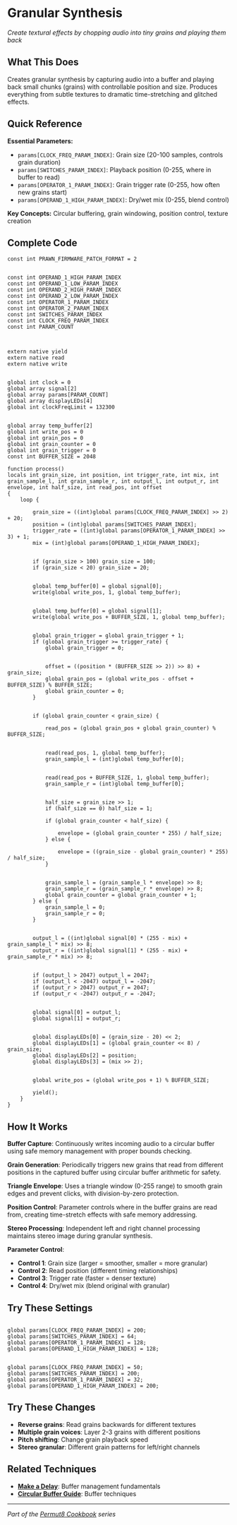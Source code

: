 # Granular Synthesis

*Create textural effects by chopping audio into tiny grains and playing them back*

## What This Does

Creates granular synthesis by capturing audio into a buffer and playing back small chunks (grains) with controllable position and size. Produces everything from subtle textures to dramatic time-stretching and glitched effects.

## Quick Reference

**Essential Parameters:**
- `params[CLOCK_FREQ_PARAM_INDEX]`: Grain size (20-100 samples, controls grain duration)
- `params[SWITCHES_PARAM_INDEX]`: Playback position (0-255, where in buffer to read)
- `params[OPERATOR_1_PARAM_INDEX]`: Grain trigger rate (0-255, how often new grains start)
- `params[OPERAND_1_HIGH_PARAM_INDEX]`: Dry/wet mix (0-255, blend control)

**Key Concepts:** Circular buffering, grain windowing, position control, texture creation

## Complete Code

```impala
const int PRAWN_FIRMWARE_PATCH_FORMAT = 2


const int OPERAND_1_HIGH_PARAM_INDEX
const int OPERAND_1_LOW_PARAM_INDEX
const int OPERAND_2_HIGH_PARAM_INDEX
const int OPERAND_2_LOW_PARAM_INDEX
const int OPERATOR_1_PARAM_INDEX
const int OPERATOR_2_PARAM_INDEX
const int SWITCHES_PARAM_INDEX
const int CLOCK_FREQ_PARAM_INDEX
const int PARAM_COUNT



extern native yield
extern native read
extern native write


global int clock = 0
global array signal[2]
global array params[PARAM_COUNT]
global array displayLEDs[4]
global int clockFreqLimit = 132300


global array temp_buffer[2]
global int write_pos = 0
global int grain_pos = 0
global int grain_counter = 0
global int grain_trigger = 0
const int BUFFER_SIZE = 2048

function process()
locals int grain_size, int position, int trigger_rate, int mix, int grain_sample_l, int grain_sample_r, int output_l, int output_r, int envelope, int half_size, int read_pos, int offset
{
    loop {

        grain_size = ((int)global params[CLOCK_FREQ_PARAM_INDEX] >> 2) + 20;
        position = (int)global params[SWITCHES_PARAM_INDEX];
        trigger_rate = ((int)global params[OPERATOR_1_PARAM_INDEX] >> 3) + 1;
        mix = (int)global params[OPERAND_1_HIGH_PARAM_INDEX];
        

        if (grain_size > 100) grain_size = 100;
        if (grain_size < 20) grain_size = 20;
        

        global temp_buffer[0] = global signal[0];
        write(global write_pos, 1, global temp_buffer);
        

        global temp_buffer[0] = global signal[1];
        write(global write_pos + BUFFER_SIZE, 1, global temp_buffer);
        

        global grain_trigger = global grain_trigger + 1;
        if (global grain_trigger >= trigger_rate) {
            global grain_trigger = 0;
            

            offset = ((position * (BUFFER_SIZE >> 2)) >> 8) + grain_size;
            global grain_pos = (global write_pos - offset + BUFFER_SIZE) % BUFFER_SIZE;
            global grain_counter = 0;
        }
        

        if (global grain_counter < grain_size) {

            read_pos = (global grain_pos + global grain_counter) % BUFFER_SIZE;
            

            read(read_pos, 1, global temp_buffer);
            grain_sample_l = (int)global temp_buffer[0];
            

            read(read_pos + BUFFER_SIZE, 1, global temp_buffer);
            grain_sample_r = (int)global temp_buffer[0];
            

            half_size = grain_size >> 1;
            if (half_size == 0) half_size = 1;
            
            if (global grain_counter < half_size) {

                envelope = (global grain_counter * 255) / half_size;
            } else {

                envelope = ((grain_size - global grain_counter) * 255) / half_size;
            }
            

            grain_sample_l = (grain_sample_l * envelope) >> 8;
            grain_sample_r = (grain_sample_r * envelope) >> 8;
            global grain_counter = global grain_counter + 1;
        } else {
            grain_sample_l = 0;
            grain_sample_r = 0;
        }
        

        output_l = ((int)global signal[0] * (255 - mix) + grain_sample_l * mix) >> 8;
        output_r = ((int)global signal[1] * (255 - mix) + grain_sample_r * mix) >> 8;
        

        if (output_l > 2047) output_l = 2047;
        if (output_l < -2047) output_l = -2047;
        if (output_r > 2047) output_r = 2047;
        if (output_r < -2047) output_r = -2047;
        

        global signal[0] = output_l;
        global signal[1] = output_r;
        

        global displayLEDs[0] = (grain_size - 20) << 2;
        global displayLEDs[1] = (global grain_counter << 8) / grain_size;
        global displayLEDs[2] = position;
        global displayLEDs[3] = (mix >> 2);
        

        global write_pos = (global write_pos + 1) % BUFFER_SIZE;
        
        yield();
    }
}

```

## How It Works

**Buffer Capture**: Continuously writes incoming audio to a circular buffer using safe memory management with proper bounds checking.

**Grain Generation**: Periodically triggers new grains that read from different positions in the captured buffer using circular buffer arithmetic for safety.

**Triangle Envelope**: Uses a triangle window (0-255 range) to smooth grain edges and prevent clicks, with division-by-zero protection.

**Position Control**: Parameter controls where in the buffer grains are read from, creating time-stretch effects with safe memory addressing.

**Stereo Processing**: Independent left and right channel processing maintains stereo image during granular synthesis.

**Parameter Control**:
- **Control 1**: Grain size (larger = smoother, smaller = more granular)
- **Control 2**: Read position (different timing relationships)
- **Control 3**: Trigger rate (faster = denser texture)
- **Control 4**: Dry/wet mix (blend original with granular)

## Try These Settings

```impala

global params[CLOCK_FREQ_PARAM_INDEX] = 200;
global params[SWITCHES_PARAM_INDEX] = 64;
global params[OPERATOR_1_PARAM_INDEX] = 128;
global params[OPERAND_1_HIGH_PARAM_INDEX] = 128;


global params[CLOCK_FREQ_PARAM_INDEX] = 50;
global params[SWITCHES_PARAM_INDEX] = 200;
global params[OPERATOR_1_PARAM_INDEX] = 32;
global params[OPERAND_1_HIGH_PARAM_INDEX] = 200;
```

## Try These Changes

- **Reverse grains**: Read grains backwards for different textures
- **Multiple grain voices**: Layer 2-3 grains with different positions
- **Pitch shifting**: Change grain playback speed
- **Stereo granular**: Different grain patterns for left/right channels

## Related Techniques

- **[Make a Delay](make-a-delay.md)**: Buffer management fundamentals
- **[Circular Buffer Guide](../fundamentals/circular-buffer-guide.md)**: Buffer techniques

---
*Part of the [Permut8 Cookbook](../index.md) series*